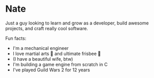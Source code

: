 # Nate

Just a guy looking to learn and grow as a developer, build awesome projects, and craft really cool software.  
  
Fun facts:
- I'm a mechanical engineer
- I love martial arts 🥋 and ultimate frisbee 🥏
- (I have a beautiful wife, btw)
- I'm building a game engine from scratch in C
- I've played Guild Wars 2 for 12 years
  

  

  

